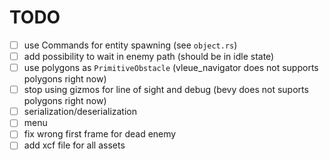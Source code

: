 # TODO

- [ ] use Commands for entity spawning (see `object.rs`)
- [ ] add possibility to wait in enemy path (should be in idle state)
- [ ] use polygons as `PrimitiveObstacle` (vleue_navigator does not supports polygons right now)
- [ ] stop using gizmos for line of sight and debug (bevy does not suports polygons right now)
- [ ] serialization/deserialization
- [ ] menu
- [ ] fix wrong first frame for dead enemy
- [ ] add xcf file for all assets
